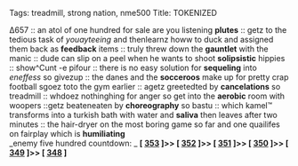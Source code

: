 Tags: treadmill, strong nation, nme500
Title: TOKENIZED
  
∆657 :: an atol of one hundred for sale are you listening **plutes** :: getz to the tedious task of _youayteeing_ and thenlearnz howw to duck and assigned them back as **feedback** items ::  truly threw down the **gauntlet** with the manic :: dude can slip on a peel when he wants to shoot **solipsistic** hippies :: show^Cunt -e pifour :: there is no easy solution for **sequeling** into _eneffess_ so givezup :: the danes and the **socceroos** make up for pretty crap football sgoez toto the gym earlier :: agetz greetedted by **cancelations** so treadmill :: whdoez nothinghing for anger so get into the **aerobic** room with woopers ::getz beateneaten by **choreography** so bastu :: which kamel™ transforms into a turkish bath with water and **saliva** then leaves after two minutes :: the hair-dryer on the most boring game so far and one quailifes on fairplay which is **humiliating**  
_enemy five hundred countdown: _  **[ [353](https://www.allmusic.com/album/mclusky-do-dallas-mw0000661536) ]>> [ [352](https://www.allmusic.com/album/white-light-white-heat-mw0000192323) ]>> [ [351](https://www.allmusic.com/album/sweetheart-of-the-rodeo-mw0000653106) ]>> [ [350](https://www.allmusic.com/album/brmc-mw0000001442) ]>> [ [349](https://www.allmusic.com/album/an-awesome-wave-mw0002338832) ]>> [ [348](https://www.allmusic.com/album/whitney-mw0000190356) ]**  
